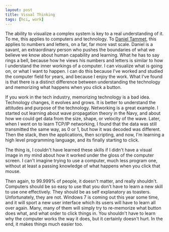 ```yaml
---
layout: post
title: Visual Thinking
tags: [hci, work]
---
```


The ability to visualize a complex system is key to a real understanding of it. To me, this applies to computers and technology. To [Daniel Tammet][1], this applies to numbers and letters, on a far, far more vast scale. Daniel is a savant, an extraordinary person who pushes the boundaries of what we believe we know about human capability and learning. What he has to say rings a bell, because how he views his numbers and letters is similar to how I understand the inner workings of a computer. I can visualize what is going on, or what I want to happen. I can do this because I've worked and studied the computer field for years, and because I enjoy the work. What I've found is that there is a distinct difference between understanding the technology and memorizing what happens when you click a button.

If you work in the tech industry, memorizing technology is a bad idea. Technology changes, it evolves and grows. It is better to understand the attitudes and purpose of the technology. Networking is a great example. I started out learning about wave propagation theory in the Navy, and about how we could get data from the size, shape, or velocity of the wave. Later, when I went on to learn TCP/IP networking, I found that the data was still transmitted the same way, as 0 or 1, but how it was decoded was different. Then the stack, then the applications, then scripting, and now, I'm learning a high level programming language, and its finally starting to click.

The thing is, I couldn't have learned these skills if I didn't have a visual image in my mind about how it worked under the gloss of the computer screen. I can't imagine trying to use a computer, much less program one, without at least a passing knowledge of what happens when you click that mouse.

Then again, to 99.999% of people, it doesn't matter, and really shouldn't. Computers should be so easy to use that you don't have to learn a new skill to use one effectively. They should be as self explanatory as toasters. Unfortunately, they are not. Windows 7 is coming out this year some time, and it will sport a new user interface which its users will have to learn all over again. Many, many of them will simply try to re-memorize what button does what, and what order to click things in. You shouldn't have to learn why the computer works the way it does, but it certainly doesn't hurt. In the end, it makes things much easier too.

[1]: http://www.sciam.com/article.cfm?id=savants-cognition-thinking
